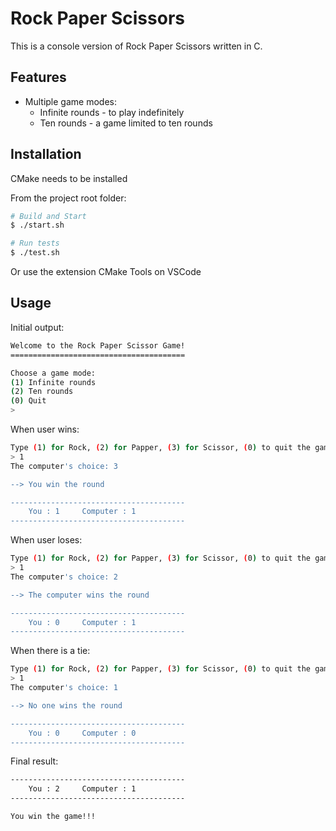 # Rock Paper Scissors

This is a console version of Rock Paper Scissors written in C.

## Features

- Multiple game modes:
  - Infinite rounds - to play indefinitely
  - Ten rounds - a game limited to ten rounds

## Installation

CMake needs to be installed

From the project root folder:

```bash
# Build and Start
$ ./start.sh

# Run tests
$ ./test.sh
```

Or use the extension CMake Tools on VSCode

## Usage

Initial output:

```bash
Welcome to the Rock Paper Scissor Game!
=======================================

Choose a game mode:
(1) Infinite rounds
(2) Ten rounds
(0) Quit
>  
```

When user wins:

```bash
Type (1) for Rock, (2) for Papper, (3) for Scissor, (0) to quit the game
> 1
The computer's choice: 3

--> You win the round

---------------------------------------
    You : 1     Computer : 1
---------------------------------------
```

When user loses:

```bash
Type (1) for Rock, (2) for Papper, (3) for Scissor, (0) to quit the game
> 1
The computer's choice: 2

--> The computer wins the round

---------------------------------------
    You : 0     Computer : 1
---------------------------------------
```

When there is a tie:

```bash
Type (1) for Rock, (2) for Papper, (3) for Scissor, (0) to quit the game
> 1
The computer's choice: 1

--> No one wins the round

---------------------------------------
    You : 0     Computer : 0
---------------------------------------
```

Final result:

```bash
---------------------------------------
    You : 2     Computer : 1
---------------------------------------

You win the game!!!
```
